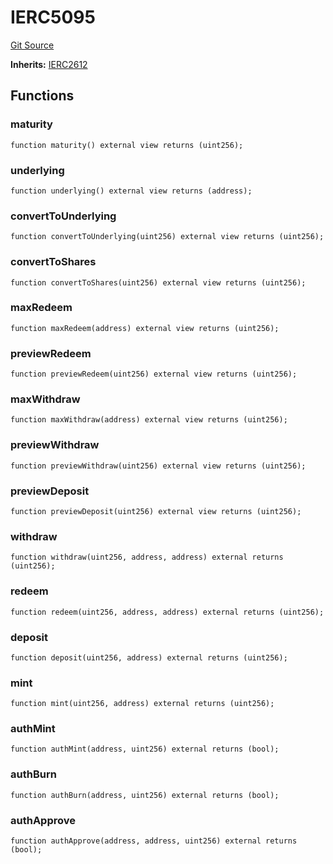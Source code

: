 # IERC5095
[Git Source](https://github.com/Swivel-Finance/illuminate/blob/76b26ef748dc63cf89e3fa660df1bda262dcef15/src/interfaces/IERC5095.sol)

**Inherits:**
[IERC2612](/src/interfaces/IERC2612.sol/interface.IERC2612.md)


## Functions
### maturity


```solidity
function maturity() external view returns (uint256);
```

### underlying


```solidity
function underlying() external view returns (address);
```

### convertToUnderlying


```solidity
function convertToUnderlying(uint256) external view returns (uint256);
```

### convertToShares


```solidity
function convertToShares(uint256) external view returns (uint256);
```

### maxRedeem


```solidity
function maxRedeem(address) external view returns (uint256);
```

### previewRedeem


```solidity
function previewRedeem(uint256) external view returns (uint256);
```

### maxWithdraw


```solidity
function maxWithdraw(address) external view returns (uint256);
```

### previewWithdraw


```solidity
function previewWithdraw(uint256) external view returns (uint256);
```

### previewDeposit


```solidity
function previewDeposit(uint256) external view returns (uint256);
```

### withdraw


```solidity
function withdraw(uint256, address, address) external returns (uint256);
```

### redeem


```solidity
function redeem(uint256, address, address) external returns (uint256);
```

### deposit


```solidity
function deposit(uint256, address) external returns (uint256);
```

### mint


```solidity
function mint(uint256, address) external returns (uint256);
```

### authMint


```solidity
function authMint(address, uint256) external returns (bool);
```

### authBurn


```solidity
function authBurn(address, uint256) external returns (bool);
```

### authApprove


```solidity
function authApprove(address, address, uint256) external returns (bool);
```

